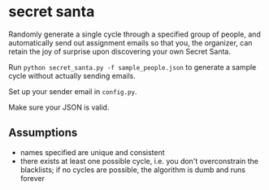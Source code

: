 secret santa
=====
Randomly generate a single cycle through a specified group of people, and 
automatically send out assignment emails so that you, the organizer, can 
retain the joy of surprise upon discovering your own Secret Santa.

Run `python secret_santa.py -f sample_people.json` to generate a sample cycle
without actually sending emails.

Set up your sender email in `config.py`.

Make sure your JSON is valid.

Assumptions
-----
+ names specified are unique and consistent
+ there exists at least one possible cycle, i.e. you don't overconstrain 
the blacklists; if no cycles are possible, the algorithm is dumb and runs
forever
